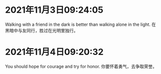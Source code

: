 # 2021年11月3日09:24:05

Walking with a friend in the dark is better than walking alone in the light.
在黑暗中与友同行，胜过在光明里独行。


# 2021年11月4日09:20:32

You should hope for courage and try for honor.
你要怀着勇气，去争取荣誉。


